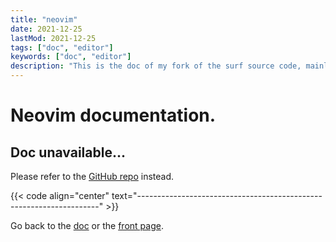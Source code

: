```yaml
---
title: "neovim"
date: 2021-12-25
lastMod: 2021-12-25
tags: ["doc", "editor"]
keywords: ["doc", "editor"]
description: "This is the doc of my fork of the surf source code, mainly patches I installed."
---
```


# Neovim documentation.
## Doc unavailable...
Please refer to the [GitHub repo](https://github.com/a2n-s/neovim) instead.

{{< code align="center" text="--------------------------------------------------------------------" >}}

Go back to the [doc](/public/doc/config) or the [front page](/public).
